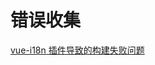 # 错误收集
[vue-i18n 插件导致的构建失败问题](./vue-i18n%20%E6%8F%92%E4%BB%B6%E5%AF%BC%E8%87%B4%E7%9A%84%E6%9E%84%E5%BB%BA%E5%A4%B1%E8%B4%A5%E9%97%AE%E9%A2%98/index.md)
